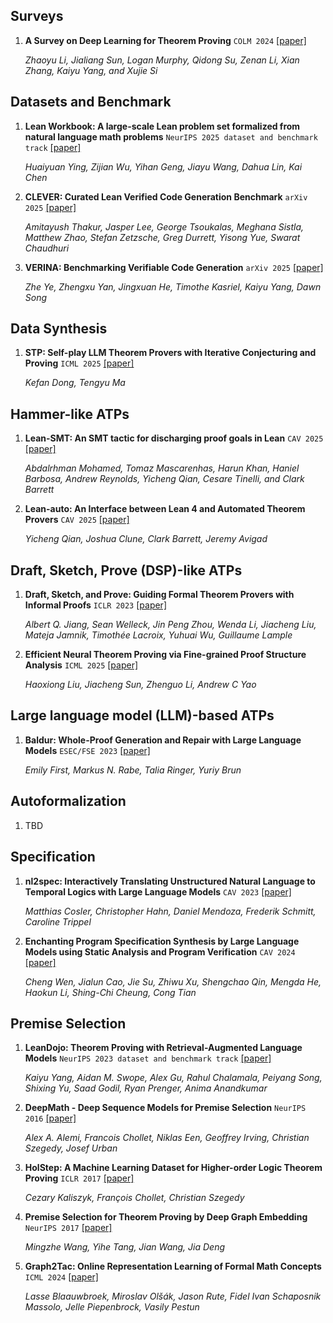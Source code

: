 ## Surveys

1. **A Survey on Deep Learning for Theorem Proving** `COLM 2024` [[paper]](https://arxiv.org/pdf/2404.09939)

   *Zhaoyu Li, Jialiang Sun, Logan Murphy, Qidong Su, Zenan Li, Xian Zhang, Kaiyu Yang, and Xujie Si* 



## Datasets and Benchmark
1. **Lean Workbook: A large-scale Lean problem set formalized from natural language math problems** `NeurIPS 2025 dataset and benchmark track` [[paper]](https://arxiv.org/abs/2406.03847)
  
   *Huaiyuan Ying, Zijian Wu, Yihan Geng, Jiayu Wang, Dahua Lin, Kai Chen*

2. **CLEVER: Curated Lean Verified Code Generation Benchmark** `arXiv 2025` [[paper]](https://arxiv.org/abs/2505.13938)

   *Amitayush Thakur, Jasper Lee, George Tsoukalas, Meghana Sistla, Matthew Zhao, Stefan Zetzsche, Greg Durrett, Yisong Yue, Swarat Chaudhuri*

3. **VERINA: Benchmarking Verifiable Code Generation** `arXiv 2025` [[paper]](https://arxiv.org/abs/2505.23135)

   *Zhe Ye, Zhengxu Yan, Jingxuan He, Timothe Kasriel, Kaiyu Yang, Dawn Song*

## Data Synthesis
1. **STP: Self-play LLM Theorem Provers with Iterative Conjecturing and Proving**
`ICML 2025` [[paper]](https://arxiv.org/abs/2502.00212)

   *Kefan Dong, Tengyu Ma*


## Hammer-like ATPs
1. **Lean-SMT: An SMT tactic for discharging proof goals in Lean** `CAV 2025` [[paper]](https://arxiv.org/abs/2505.15796)

   *Abdalrhman Mohamed, Tomaz Mascarenhas, Harun Khan, Haniel Barbosa, Andrew Reynolds, Yicheng Qian, Cesare Tinelli, and Clark Barrett*

2. **Lean-auto: An Interface between Lean 4 and Automated Theorem Provers** `CAV 2025` [[paper]](https://arxiv.org/abs/2505.14929)

   *Yicheng Qian, Joshua Clune, Clark Barrett, Jeremy Avigad*

## Draft, Sketch, Prove (DSP)-like ATPs

1. **Draft, Sketch, and Prove: Guiding Formal Theorem Provers with Informal Proofs** `ICLR 2023` [[paper]](https://arxiv.org/abs/2210.12283)

   *Albert Q. Jiang, Sean Welleck, Jin Peng Zhou, Wenda Li, Jiacheng Liu, Mateja Jamnik, Timothée Lacroix, Yuhuai Wu, Guillaume Lample*


2. **Efficient Neural Theorem Proving via Fine-grained Proof Structure Analysis** `ICML 2025` [[paper]](https://arxiv.org/abs/2501.18310)

   *Haoxiong Liu, Jiacheng Sun, Zhenguo Li, Andrew C Yao*

## Large language model (LLM)-based ATPs

1. **Baldur: Whole-Proof Generation and Repair with Large Language Models** `ESEC/FSE 2023` [[paper]](https://arxiv.org/abs/2303.04910)

   *Emily First, Markus N. Rabe, Talia Ringer, Yuriy Brun*


## Autoformalization

1. TBD

## Specification

1. **nl2spec: Interactively Translating Unstructured Natural Language to Temporal Logics with Large Language Models** `CAV 2023` [[paper]](https://arxiv.org/abs/2303.04864)

   *Matthias Cosler, Christopher Hahn, Daniel Mendoza, Frederik Schmitt, Caroline Trippel*

2. **Enchanting Program Specification Synthesis by Large Language Models using Static Analysis and Program Verification** `CAV 2024` [[paper]](https://arxiv.org/abs/2404.00762)

   *Cheng Wen, Jialun Cao, Jie Su, Zhiwu Xu, Shengchao Qin, Mengda He, Haokun Li, Shing-Chi Cheung, Cong Tian*

## Premise Selection

1. **LeanDojo: Theorem Proving with Retrieval-Augmented Language Models** `NeurIPS 2023 dataset and benchmark track` [[paper]](https://arxiv.org/abs/2306.15626)

   *Kaiyu Yang, Aidan M. Swope, Alex Gu, Rahul Chalamala, Peiyang Song, Shixing Yu, Saad Godil, Ryan Prenger, Anima Anandkumar*

2. **DeepMath - Deep Sequence Models for Premise Selection** `NeurIPS 2016` [[paper]](https://arxiv.org/abs/1606.04442)

   *Alex A. Alemi, Francois Chollet, Niklas Een, Geoffrey Irving, Christian Szegedy, Josef Urban*

3. **HolStep: A Machine Learning Dataset for Higher-order Logic Theorem Proving** `ICLR 2017` [[paper]](https://arxiv.org/abs/1703.00426)

   *Cezary Kaliszyk, François Chollet, Christian Szegedy*

4. **Premise Selection for Theorem Proving by Deep Graph Embedding** `NeurIPS 2017` [[paper]](https://arxiv.org/abs/1709.09994)

   *Mingzhe Wang, Yihe Tang, Jian Wang, Jia Deng*

5. **Graph2Tac: Online Representation Learning of Formal Math Concepts** `ICML 2024` [[paper]](https://arxiv.org/abs/2401.02949)

   *Lasse Blaauwbroek, Miroslav Olšák, Jason Rute, Fidel Ivan Schaposnik Massolo, Jelle Piepenbrock, Vasily Pestun*
